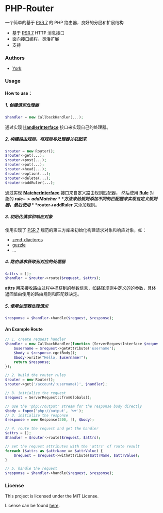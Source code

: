 # PHP-Router

一个简单的基于 [PSR 7](http://www.php-fig.org/psr/psr-7/) 的 PHP 路由器，良好的分层和扩展结构

* 基于 [PSR 7](http://www.php-fig.org/psr/psr-7/) HTTP 消息接口
* 面向接口编程，灵活扩展
* 支持

### Authors

- [York](https://github.com/york8)

### Usage

#### How to use：

##### 1. 创建请求处理器
```php
$handler = new CallbackHandler(...);
```
通过实现 **[HandlerInterface](src/HandlerInterface.php)** 接口来实现自己的处理器。

##### 2. 构建路由规则，将规则与处理器关联起来
```php
$router = new Router();
$router->get(...);
$router->post(...);
$router->put(...);
$router->head(...);
$router->option(...);
$router->delete(...);
$router->addRuler(...);
```
通过实现 **[MatcherInterface](src/MatcherInterface.php)** 接口来自定义路由规则匹配器，
然后使用 **[Rule](src/RulerInterface.php)** 对象的 **$rule->addMatcher** 方法来给规则添加不同的匹配器来实现自定义规则器，
最后使用 **$router->addRuler** 来添加规则。

##### 3. 初始化请求和响应对象
使用实现了 [PSR 7](http://www.php-fig.org/psr/psr-7/) 规范的第三方库来初始化构建请求对象和响应对象，如：
* [zend-diactoros](https://github.com/zendframework/zend-diactoros)
* [guzzle](https://github.com/guzzle/psr7)
* ...

##### 4. 路由请求获取到对应的处理器
```php
$attrs = [];
$handler = $router->route($request, $attrs);
```
**attrs** 用来接收路由过程中捕获到的参数信息，如路径规则中定义的的参数，具体返回值由使用的路由规则和匹配器决定。

##### 5. 使用处理器处理请求
```php
$response = $handler->handle($request, $response);
```

#### An Example Route
```php
// 1. create request handler
$handler = new CallbackHandler(function (ServerRequestInterface $request, ResponseInterface $response) {
    $username = $request->getAttribute('username');
    $body = $response->getBody();
    $body->write("Hello, $username!");
    return $response;
});

// 2. build the router rules
$router = new Router();
$router->get('/account/:username()', $handler);

// 3. initialize the request
$request = ServerRequest::fromGlobals();

// use the 'php://output' stream for the response body directly
$body = fopen('php://output', 'w+');
// 3. initialize the response
$response = new Response(200, [], $body);

// 4. route the request and get the handler
$attrs = [];
$handler = $router->route($request, $attrs);

// set the request attributes with the 'attrs' of route result
foreach ($attrs as $attrName => $attrValue) {
    $request = $request->withAttribute($attrName, $attrValue);
}

// 5. handle the request
$response = $handler->handle($request, $response);
```

### License
This project is licensed under the MIT License.

License can be found [here](LICENSE).

